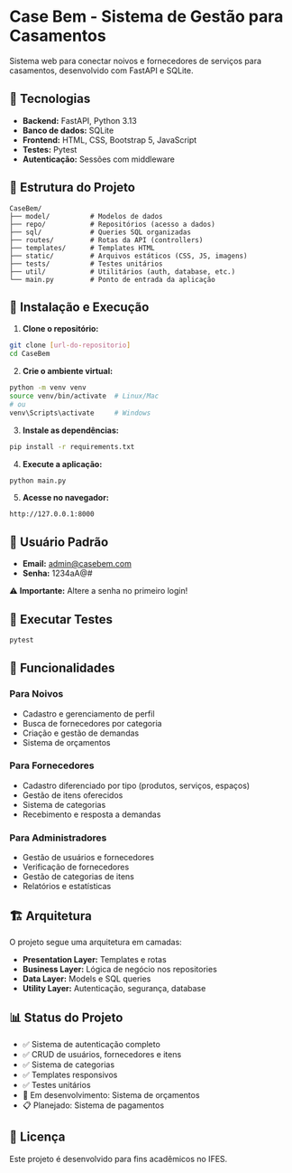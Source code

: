 # Case Bem - Sistema de Gestão para Casamentos

Sistema web para conectar noivos e fornecedores de serviços para casamentos, desenvolvido com FastAPI e SQLite.

## 🚀 Tecnologias

- **Backend:** FastAPI, Python 3.13
- **Banco de dados:** SQLite
- **Frontend:** HTML, CSS, Bootstrap 5, JavaScript
- **Testes:** Pytest
- **Autenticação:** Sessões com middleware

## 📁 Estrutura do Projeto

```
CaseBem/
├── model/          # Modelos de dados
├── repo/           # Repositórios (acesso a dados)
├── sql/            # Queries SQL organizadas
├── routes/         # Rotas da API (controllers)
├── templates/      # Templates HTML
├── static/         # Arquivos estáticos (CSS, JS, imagens)
├── tests/          # Testes unitários
├── util/           # Utilitários (auth, database, etc.)
└── main.py         # Ponto de entrada da aplicação
```

## 🔧 Instalação e Execução

1. **Clone o repositório:**
```bash
git clone [url-do-repositorio]
cd CaseBem
```

2. **Crie o ambiente virtual:**
```bash
python -m venv venv
source venv/bin/activate  # Linux/Mac
# ou
venv\Scripts\activate     # Windows
```

3. **Instale as dependências:**
```bash
pip install -r requirements.txt
```

4. **Execute a aplicação:**
```bash
python main.py
```

5. **Acesse no navegador:**
```
http://127.0.0.1:8000
```

## 👤 Usuário Padrão

- **Email:** admin@casebem.com
- **Senha:** 1234aA@#

⚠️ **Importante:** Altere a senha no primeiro login!

## 🧪 Executar Testes

```bash
pytest
```

## 📝 Funcionalidades

### Para Noivos
- Cadastro e gerenciamento de perfil
- Busca de fornecedores por categoria
- Criação e gestão de demandas
- Sistema de orçamentos

### Para Fornecedores
- Cadastro diferenciado por tipo (produtos, serviços, espaços)
- Gestão de itens oferecidos
- Sistema de categorias
- Recebimento e resposta a demandas

### Para Administradores
- Gestão de usuários e fornecedores
- Verificação de fornecedores
- Gestão de categorias de itens
- Relatórios e estatísticas

## 🏗️ Arquitetura

O projeto segue uma arquitetura em camadas:

- **Presentation Layer:** Templates e rotas
- **Business Layer:** Lógica de negócio nos repositories
- **Data Layer:** Models e SQL queries
- **Utility Layer:** Autenticação, segurança, database

## 📊 Status do Projeto

- ✅ Sistema de autenticação completo
- ✅ CRUD de usuários, fornecedores e itens
- ✅ Sistema de categorias
- ✅ Templates responsivos
- ✅ Testes unitários
- 🔄 Em desenvolvimento: Sistema de orçamentos
- 📋 Planejado: Sistema de pagamentos

## 📄 Licença

Este projeto é desenvolvido para fins acadêmicos no IFES.
